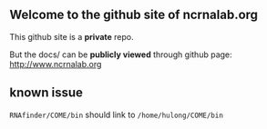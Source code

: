 ## Welcome to the github site of ncrnalab.org

This github site is a **private** repo.

But the docs/ can be **publicly viewed** through github page: http://www.ncrnalab.org

## known issue

`RNAfinder/COME/bin` should link to `/home/hulong/COME/bin`

